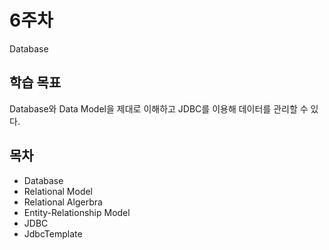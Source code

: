# 6주차
Database

## 학습 목표
Database와 Data Model을 제대로 이해하고 JDBC를 이용해 데이터를 관리할 수 있다.

## 목차

- Database
- Relational Model
- Relational Algerbra
- Entity-Relationship Model
- JDBC
- JdbcTemplate
